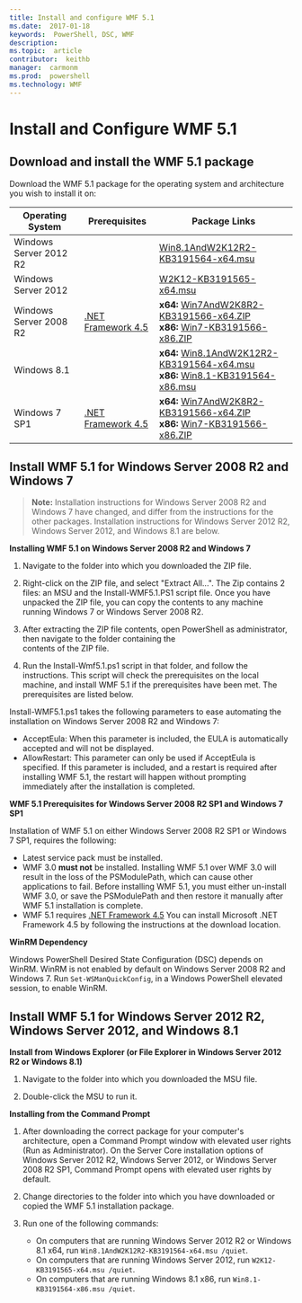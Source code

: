 ```yaml
---
title: Install and configure WMF 5.1 
ms.date:  2017-01-18 
keywords:  PowerShell, DSC, WMF 
description:  
ms.topic:  article 
contributor:  keithb 
manager:  carmonm 
ms.prod:  powershell 
ms.technology: WMF
---
```


# Install and Configure WMF 5.1 #


## Download and install the WMF 5.1 package

Download the WMF 5.1 package for the operating system and architecture you wish to install it on:

| Operating System	     | Prerequisites       | Package Links             |
|------------------------|---------------------|---------------------------|
| Windows Server 2012 R2 | | [Win8.1AndW2K12R2-KB3191564-x64.msu](https://go.microsoft.com/fwlink/?linkid=839516)|
| Windows Server 2012	 | | [W2K12-KB3191565-x64.msu](https://go.microsoft.com/fwlink/?linkid=839513)|
| Windows Server 2008 R2 | [.NET Framework 4.5](https://www.microsoft.com/en-ca/download/details.aspx?id=30653) | **x64:** [Win7AndW2K8R2-KB3191566-x64.ZIP](https://go.microsoft.com/fwlink/?linkid=839523) </br> **x86:** [Win7-KB3191566-x86.ZIP](https://go.microsoft.com/fwlink/?linkid=839522) | 
| Windows 8.1            |  | **x64:** [Win8.1AndW2K12R2-KB3191564-x64.msu](https://go.microsoft.com/fwlink/?linkid=839516) </br> **x86:** [Win8.1-KB3191564-x86.msu](https://go.microsoft.com/fwlink/?linkid=839521) |
| Windows 7 SP1          | [.NET Framework 4.5](https://www.microsoft.com/en-ca/download/details.aspx?id=30653) | **x64:** [Win7AndW2K8R2-KB3191566-x64.ZIP](https://go.microsoft.com/fwlink/?linkid=839523) </br> **x86:** [Win7-KB3191566-x86.ZIP](https://go.microsoft.com/fwlink/?linkid=839522)



## Install WMF 5.1 for Windows Server 2008 R2 and Windows 7

> **Note:** Installation instructions for Windows Server 2008 R2 and Windows 7 have changed, and differ from 
the instructions for the other packages. Installation instructions for Windows Server 2012 R2, Windows Server 2012, 
and Windows 8.1 are below.

**Installing WMF 5.1 on Windows Server 2008 R2 and Windows 7**

1. Navigate to the folder into which you downloaded the ZIP file. 

2. Right-click on the ZIP file, and select "Extract All...". The Zip contains 2 files: an MSU and the Install-WMF5.1.PS1 script file. 
Once you have unpacked the ZIP file, you can copy the contents to any machine running Windows 7 or Windows Server 2008 R2.  

3. After extracting the ZIP file contents, open PowerShell as administrator, then navigate to the folder containing the  
contents of the ZIP file. 

4. Run the Install-Wmf5.1.ps1 script in that folder, and follow the instructions. This script will check the prerequisites 
on the local machine, and install WMF 5.1 if the prerequisites have been met. The prerequisites are listed below. 

Install-WMF5.1.ps1 takes the following parameters to ease automating the installation on Windows Server 2008 R2 and Windows 7:

- AcceptEula: When this parameter is included, the EULA is automatically accepted and will not be displayed.
- AllowRestart: This parameter can only be used if AcceptEula is specified. If this parameter is included, and a restart is required after installing WMF 5.1, the restart will happen without prompting immediately after the installation is completed. 

**WMF 5.1 Prerequisites for Windows Server 2008 R2 SP1 and Windows 7 SP1**

Installation of WMF 5.1 on either Windows Server 2008 R2 SP1 or Windows 7 SP1, requires the following:
- Latest service pack must be installed.
- WMF 3.0 **must not** be installed. Installing WMF 5.1 over WMF 3.0 will result in the loss of the PSModulePath, 
which can cause other applications to fail. Before installing WMF 5.1, you must either un-install WMF 3.0, or save 
the PSModulePath and then restore it manually after WMF 5.1 installation is complete. 
- WMF 5.1 requires [.NET Framework 4.5](https://www.microsoft.com/en-ca/download/details.aspx?id=30653) 
You can install Microsoft .NET Framework 4.5 by following the instructions at the download location.

**WinRM Dependency** 

Windows PowerShell Desired State Configuration (DSC) depends on WinRM. 
WinRM is not enabled by default on Windows Server 2008 R2 and Windows 7. 
Run `Set-WSManQuickConfig`, in a Windows PowerShell elevated session, to enable WinRM.


## Install WMF 5.1 for Windows Server 2012 R2, Windows Server 2012, and Windows 8.1
**Install from Windows Explorer (or File Explorer in Windows Server 2012 R2 or Windows 8.1)**

1. Navigate to the folder into which you downloaded the MSU file.

2. Double-click the MSU to run it.

**Installing from the Command Prompt**

1. After downloading the correct package for your computer's architecture, open a Command Prompt window with elevated user rights (Run as Administrator). On the Server Core installation options of Windows Server 2012 R2, Windows Server 2012, or Windows Server 2008 R2 SP1, Command Prompt opens with elevated user rights by default.

2. Change directories to the folder into which you have downloaded or copied the WMF 5.1 installation package.

3. Run one of the following commands:
	- On computers that are running Windows Server 2012 R2 or Windows 8.1 x64, run `Win8.1AndW2K12R2-KB3191564-x64.msu /quiet`.
	- On computers that are running Windows Server 2012, run `W2K12-KB3191565-x64.msu /quiet`.
	- On computers that are running Windows 8.1 x86, run `Win8.1-KB3191564-x86.msu /quiet`.
	
